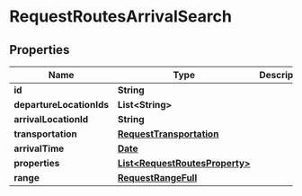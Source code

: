 
# RequestRoutesArrivalSearch

## Properties
Name | Type | Description | Notes
------------ | ------------- | ------------- | -------------
**id** | **String** |  | 
**departureLocationIds** | **List&lt;String&gt;** |  | 
**arrivalLocationId** | **String** |  | 
**transportation** | [**RequestTransportation**](RequestTransportation.md) |  | 
**arrivalTime** | [**Date**](Date.md) |  | 
**properties** | [**List&lt;RequestRoutesProperty&gt;**](RequestRoutesProperty.md) |  | 
**range** | [**RequestRangeFull**](RequestRangeFull.md) |  |  [optional]



